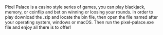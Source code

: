 Pixel Palace is a casino style series of games, you can play blackjack, memory, or coinflip and bet on winning or loosing your rounds. In order to play download the .zip and locate the bin file, then open the file named after your operating system, windows or macOS. Then run the pixel-palace.exe file and enjoy all there is to offer!
